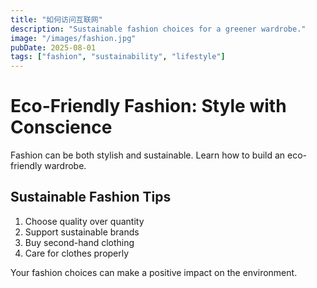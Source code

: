 ```yaml
---
title: "如何访问互联网"
description: "Sustainable fashion choices for a greener wardrobe."
image: "/images/fashion.jpg"
pubDate: 2025-08-01
tags: ["fashion", "sustainability", "lifestyle"]
---
```


# Eco-Friendly Fashion: Style with Conscience

Fashion can be both stylish and sustainable. Learn how to build an eco-friendly wardrobe.

## Sustainable Fashion Tips

1. Choose quality over quantity
2. Support sustainable brands
3. Buy second-hand clothing
4. Care for clothes properly

Your fashion choices can make a positive impact on the environment.
